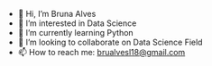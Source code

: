 - 👋 Hi, I’m Bruna Alves
- 👀 I’m interested in Data Science
- 🌱 I’m currently learning Python
- 💞️ I’m looking to collaborate on Data Science Field
- 📫 How to reach me: brualvesl18@gmail.com


<!---
BrunaAlvves/BrunaAlvves is a ✨ special ✨ repository because its `README.md` (this file) appears on your GitHub profile.
You can click the Preview link to take a look at your changes.
--->
